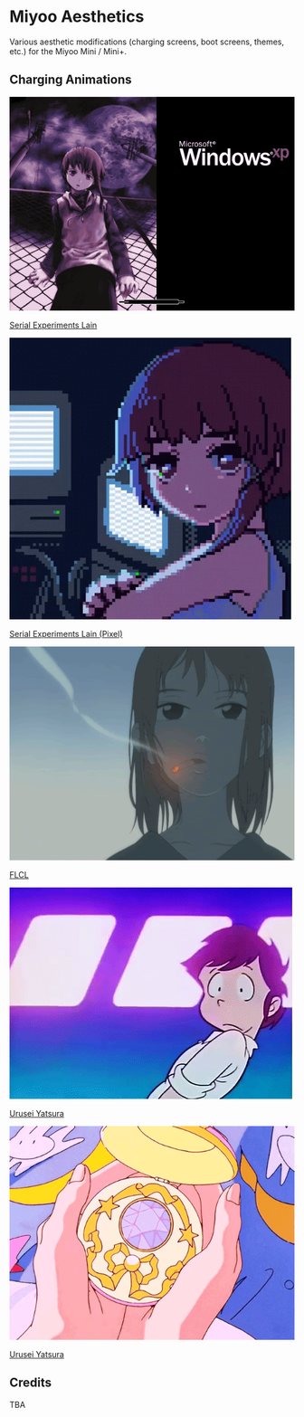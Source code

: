 # Miyoo Aesthetics
Various aesthetic modifications (charging screens, boot screens, themes, etc.) for the Miyoo Mini / Mini+.

## Charging Animations
![](https://github.com/faithvoid/Miyoo-Aesthetics/blob/main/Serial%20Experiments%20Lain/screenshots/original.webp)

[Serial Experiments Lain](https://github.com/faithvoid/Miyoo-Aesthetics/tree/main/Serial%20Experiments%20Lain)

![](https://github.com/faithvoid/Miyoo-Aesthetics/blob/main/Serial%20Experiments%20Lain%20(2)/screenshots/original.gif)

[Serial Experiments Lain (Pixel)](https://github.com/faithvoid/Miyoo-Aesthetics/tree/main/Serial%20Experiments%20Lain%20(2))

![](FLCL/screenshots/original.gif) 

[FLCL](https://github.com/faithvoid/Miyoo-Aesthetics/tree/main/FLCL)


![](https://github.com/faithvoid/Miyoo-Aesthetics/blob/main/Urusei%20Yatsura%20(Charging%20Animation)/screenshots/original.webp)

[Urusei Yatsura](https://github.com/faithvoid/Miyoo-Aesthetics/tree/main/Urusei%20Yatsura)


![](https://github.com/faithvoid/Miyoo-Aesthetics/blob/main/Sailor%20Moon%20(Charging%20Animation)/screenshots/original.gif)

[Urusei Yatsura](https://github.com/faithvoid/Miyoo-Aesthetics/tree/main/Sailor%20Moon)



## Credits
TBA
